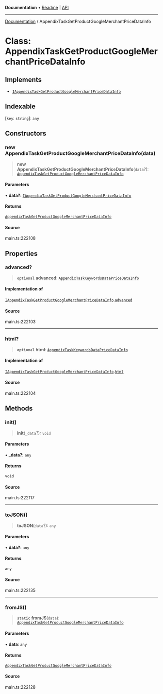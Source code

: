 **Documentation** • [Readme](../README.md) \| [API](../globals.md)

***

[Documentation](../README.md) / AppendixTaskGetProductGoogleMerchantPriceDataInfo

# Class: AppendixTaskGetProductGoogleMerchantPriceDataInfo

## Implements

- [`IAppendixTaskGetProductGoogleMerchantPriceDataInfo`](../interfaces/IAppendixTaskGetProductGoogleMerchantPriceDataInfo.md)

## Indexable

 \[`key`: `string`\]: `any`

## Constructors

### new AppendixTaskGetProductGoogleMerchantPriceDataInfo(data)

> **new AppendixTaskGetProductGoogleMerchantPriceDataInfo**(`data`?): [`AppendixTaskGetProductGoogleMerchantPriceDataInfo`](AppendixTaskGetProductGoogleMerchantPriceDataInfo.md)

#### Parameters

• **data?**: [`IAppendixTaskGetProductGoogleMerchantPriceDataInfo`](../interfaces/IAppendixTaskGetProductGoogleMerchantPriceDataInfo.md)

#### Returns

[`AppendixTaskGetProductGoogleMerchantPriceDataInfo`](AppendixTaskGetProductGoogleMerchantPriceDataInfo.md)

#### Source

main.ts:222108

## Properties

### advanced?

> **`optional`** **advanced**: [`AppendixTaskKeywordsDataPriceDataInfo`](AppendixTaskKeywordsDataPriceDataInfo.md)

#### Implementation of

[`IAppendixTaskGetProductGoogleMerchantPriceDataInfo`](../interfaces/IAppendixTaskGetProductGoogleMerchantPriceDataInfo.md).[`advanced`](../interfaces/IAppendixTaskGetProductGoogleMerchantPriceDataInfo.md#advanced)

#### Source

main.ts:222103

***

### html?

> **`optional`** **html**: [`AppendixTaskKeywordsDataPriceDataInfo`](AppendixTaskKeywordsDataPriceDataInfo.md)

#### Implementation of

[`IAppendixTaskGetProductGoogleMerchantPriceDataInfo`](../interfaces/IAppendixTaskGetProductGoogleMerchantPriceDataInfo.md).[`html`](../interfaces/IAppendixTaskGetProductGoogleMerchantPriceDataInfo.md#html)

#### Source

main.ts:222104

## Methods

### init()

> **init**(`_data`?): `void`

#### Parameters

• **\_data?**: `any`

#### Returns

`void`

#### Source

main.ts:222117

***

### toJSON()

> **toJSON**(`data`?): `any`

#### Parameters

• **data?**: `any`

#### Returns

`any`

#### Source

main.ts:222135

***

### fromJS()

> **`static`** **fromJS**(`data`): [`AppendixTaskGetProductGoogleMerchantPriceDataInfo`](AppendixTaskGetProductGoogleMerchantPriceDataInfo.md)

#### Parameters

• **data**: `any`

#### Returns

[`AppendixTaskGetProductGoogleMerchantPriceDataInfo`](AppendixTaskGetProductGoogleMerchantPriceDataInfo.md)

#### Source

main.ts:222128

